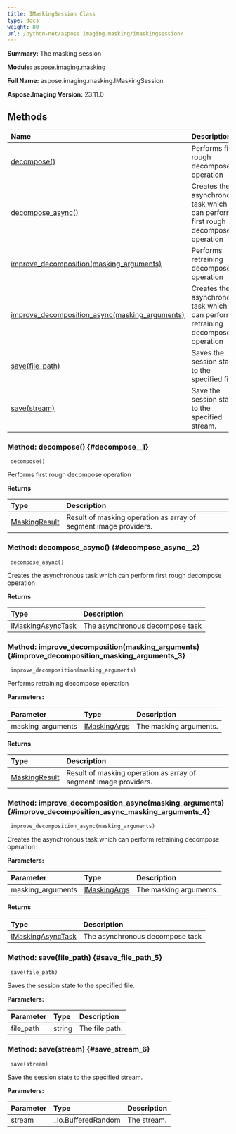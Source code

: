 ```yaml
---
title: IMaskingSession Class
type: docs
weight: 80
url: /python-net/aspose.imaging.masking/imaskingsession/
---
```


**Summary:** The masking session

**Module:** [aspose.imaging.masking](/imaging/python-net/aspose.imaging.masking/)

**Full Name:** aspose.imaging.masking.IMaskingSession

**Aspose.Imaging Version:** 23.11.0

## **Methods**
| **Name** | **Description** |
| :- | :- |
| [decompose()](#decompose__1) | Performs first rough decompose operation |
| [decompose_async()](#decompose_async__2) | Creates the asynchronous task which can perform first rough decompose operation |
| [improve_decomposition(masking_arguments)](#improve_decomposition_masking_arguments_3) | Performs retraining decompose operation |
| [improve_decomposition_async(masking_arguments)](#improve_decomposition_async_masking_arguments_4) | Creates the asynchronous task which can perform retraining decompose operation |
| [save(file_path)](#save_file_path_5) | Saves the session state to the specified file. |
| [save(stream)](#save_stream_6) | Save the session state to the specified stream. |


### Method: decompose() {#decompose__1}


```
 decompose() 
```

Performs first rough decompose operation

**Returns**

| Type | Description |
| :- | :- |
| [MaskingResult](/imaging/python-net/aspose.imaging.masking.result/maskingresult/) | Result of masking operation as array of segment image providers. |


### Method: decompose_async() {#decompose_async__2}


```
 decompose_async() 
```

Creates the asynchronous task which can perform first rough decompose operation

**Returns**

| Type | Description |
| :- | :- |
| [IMaskingAsyncTask](/imaging/python-net/aspose.imaging.masking/imaskingasynctask) | The asynchronous decompose task |


### Method: improve_decomposition(masking_arguments) {#improve_decomposition_masking_arguments_3}


```
 improve_decomposition(masking_arguments) 
```

Performs retraining decompose operation

**Parameters:**

| Parameter | Type | Description |
| :- | :- | :- |
| masking_arguments | [IMaskingArgs](/imaging/python-net/aspose.imaging.masking.options/imaskingargs/) | The masking arguments. |

**Returns**

| Type | Description |
| :- | :- |
| [MaskingResult](/imaging/python-net/aspose.imaging.masking.result/maskingresult/) | Result of masking operation as array of segment image providers. |


### Method: improve_decomposition_async(masking_arguments) {#improve_decomposition_async_masking_arguments_4}


```
 improve_decomposition_async(masking_arguments) 
```

Creates the asynchronous task which can perform retraining decompose operation

**Parameters:**

| Parameter | Type | Description |
| :- | :- | :- |
| masking_arguments | [IMaskingArgs](/imaging/python-net/aspose.imaging.masking.options/imaskingargs/) | The masking arguments. |

**Returns**

| Type | Description |
| :- | :- |
| [IMaskingAsyncTask](/imaging/python-net/aspose.imaging.masking/imaskingasynctask) | The asynchronous decompose task |


### Method: save(file_path) {#save_file_path_5}


```
 save(file_path) 
```

Saves the session state to the specified file.

**Parameters:**

| Parameter | Type | Description |
| :- | :- | :- |
| file_path | string | The file path. |

### Method: save(stream) {#save_stream_6}


```
 save(stream) 
```

Save the session state to the specified stream.

**Parameters:**

| Parameter | Type | Description |
| :- | :- | :- |
| stream | _io.BufferedRandom | The stream. |

